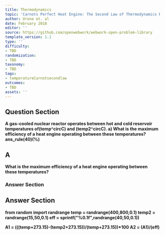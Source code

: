 ```yaml
---
title: Thermodynamics
topic: 'Carnots Perfect Heat Engine: The Second Law of Thermodynamics Restated'
author: Urone et. al
date: February 2018
editor: ''
source: https://github.com/openwebwork/webwork-open-problem-library
template_version: 1.1
type: ''
difficulty:
- TBD
randomization:
- TBD
taxonomy:
- TBD
tags:
- temperatureCarnotsecondlaw
outcomes:
- TBD
assets: ''
---
```


## Question Section 

<b>
A gas-cooled nuclear reactor operates between hot and cold reservoir temperatures of(temp^circC) and (temp2^circC).
a) What is the maximum efficiency of a heat engine operating between these temperatures?
ans_rule(40)(%)

## A
What is the maximum efficiency of a heat engine operating between these temperatures?
### Answer Section


## Answer Section

from random import randrange
temp = randrange(400,800,0.1)
temp2 = randrange(15,50,0.1)
eff = sprintf("%0.1f",randrange(40,50,0.1))

A1 = (((temp+273.15)-(temp2+273.15))/(temp+273.15))*100
A2 = (A1)/(eff)